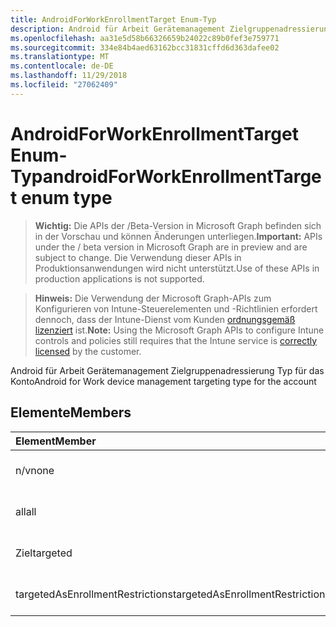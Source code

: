 ```yaml
---
title: AndroidForWorkEnrollmentTarget Enum-Typ
description: Android für Arbeit Gerätemanagement Zielgruppenadressierung Typ für das Konto
ms.openlocfilehash: aa31e5d58b66326659b24022c89b0fef3e759771
ms.sourcegitcommit: 334e84b4aed63162bcc31831cffd6d363dafee02
ms.translationtype: MT
ms.contentlocale: de-DE
ms.lasthandoff: 11/29/2018
ms.locfileid: "27062409"
---
```

# <a name="androidforworkenrollmenttarget-enum-type"></a><span data-ttu-id="1dae2-103">AndroidForWorkEnrollmentTarget Enum-Typ</span><span class="sxs-lookup"><span data-stu-id="1dae2-103">androidForWorkEnrollmentTarget enum type</span></span>

> <span data-ttu-id="1dae2-104">**Wichtig:** Die APIs der /Beta-Version in Microsoft Graph befinden sich in der Vorschau und können Änderungen unterliegen.</span><span class="sxs-lookup"><span data-stu-id="1dae2-104">**Important:** APIs under the / beta version in Microsoft Graph are in preview and are subject to change.</span></span> <span data-ttu-id="1dae2-105">Die Verwendung dieser APIs in Produktionsanwendungen wird nicht unterstützt.</span><span class="sxs-lookup"><span data-stu-id="1dae2-105">Use of these APIs in production applications is not supported.</span></span>

> <span data-ttu-id="1dae2-106">**Hinweis:** Die Verwendung der Microsoft Graph-APIs zum Konfigurieren von Intune-Steuerelementen und -Richtlinien erfordert dennoch, dass der Intune-Dienst vom Kunden [ordnungsgemäß lizenziert](https://go.microsoft.com/fwlink/?linkid=839381) ist.</span><span class="sxs-lookup"><span data-stu-id="1dae2-106">**Note:** Using the Microsoft Graph APIs to configure Intune controls and policies still requires that the Intune service is [correctly licensed](https://go.microsoft.com/fwlink/?linkid=839381) by the customer.</span></span>

<span data-ttu-id="1dae2-107">Android für Arbeit Gerätemanagement Zielgruppenadressierung Typ für das Konto</span><span class="sxs-lookup"><span data-stu-id="1dae2-107">Android for Work device management targeting type for the account</span></span>
## <a name="members"></a><span data-ttu-id="1dae2-108">Elemente</span><span class="sxs-lookup"><span data-stu-id="1dae2-108">Members</span></span>
|<span data-ttu-id="1dae2-109">Element</span><span class="sxs-lookup"><span data-stu-id="1dae2-109">Member</span></span>|<span data-ttu-id="1dae2-110">Wert</span><span class="sxs-lookup"><span data-stu-id="1dae2-110">Value</span></span>|<span data-ttu-id="1dae2-111">Beschreibung</span><span class="sxs-lookup"><span data-stu-id="1dae2-111">Description</span></span>|
|:---|:---|:---|
|<span data-ttu-id="1dae2-112">n/v</span><span class="sxs-lookup"><span data-stu-id="1dae2-112">none</span></span>|<span data-ttu-id="1dae2-113">0</span><span class="sxs-lookup"><span data-stu-id="1dae2-113">0</span></span>|<span data-ttu-id="1dae2-114">Noch nicht dokumentiert</span><span class="sxs-lookup"><span data-stu-id="1dae2-114">Not yet documented</span></span>|
|<span data-ttu-id="1dae2-115">all</span><span class="sxs-lookup"><span data-stu-id="1dae2-115">all</span></span>|<span data-ttu-id="1dae2-116">1</span><span class="sxs-lookup"><span data-stu-id="1dae2-116">1</span></span>|<span data-ttu-id="1dae2-117">Noch nicht dokumentiert</span><span class="sxs-lookup"><span data-stu-id="1dae2-117">Not yet documented</span></span>|
|<span data-ttu-id="1dae2-118">Ziel</span><span class="sxs-lookup"><span data-stu-id="1dae2-118">targeted</span></span>|<span data-ttu-id="1dae2-119">2</span><span class="sxs-lookup"><span data-stu-id="1dae2-119">2</span></span>|<span data-ttu-id="1dae2-120">Noch nicht dokumentiert</span><span class="sxs-lookup"><span data-stu-id="1dae2-120">Not yet documented</span></span>|
|<span data-ttu-id="1dae2-121">targetedAsEnrollmentRestrictions</span><span class="sxs-lookup"><span data-stu-id="1dae2-121">targetedAsEnrollmentRestrictions</span></span>|<span data-ttu-id="1dae2-122">3</span><span class="sxs-lookup"><span data-stu-id="1dae2-122">3</span></span>|<span data-ttu-id="1dae2-123">Noch nicht dokumentiert</span><span class="sxs-lookup"><span data-stu-id="1dae2-123">Not yet documented</span></span>|





